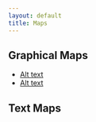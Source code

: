 ```yaml
---
layout: default
title: Maps
---
```

<style>
img {
    opacity: 0.5;
}
body {
  background-image: url('/images/BurningMUD_Orhan.jpg');
}
</style>
## Graphical Maps

* [Alt text](../images/BurningMUD_Orhan.jpg)<br />
* [Alt text](../images/BurningMUD_Ashinara.jpg)

## Text Maps